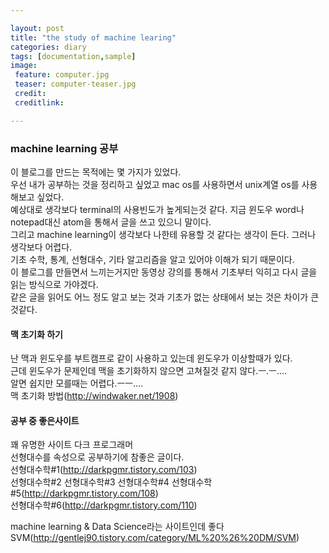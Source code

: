 ```yaml
---

layout: post
title: "the study of machine learing"
categories: diary
tags: [documentation,sample]
image:
 feature: computer.jpg
 teaser: computer-teaser.jpg
 credit:
 creditlink:

---
```


### machine learning 공부

이 블로그를 만드는 목적에는 몇 가지가 있었다.<br>
우선 내가 공부하는 것을 정리하고 싶었고 mac os를 사용하면서 unix계열 os를 사용해보고 싶었다.<br>
예상대로 생각보다 terminal의 사용빈도가 높게되는것 같다. 지금 윈도우 word나 notepad대신 atom을 통해서 글을 쓰고 있으니 말이다.<br>
그리고 machine learning이 생각보다 나한테 유용할 것 같다는 생각이 든다. 그러나 생각보다 어렵다.<br>
기초 수학, 통계, 선형대수, 기타 알고리즘을 알고 있어야 이해가 되기 때문이다.<br>
이 블로그를 만들면서 느끼는거지만 동영상 강의를 통해서 기초부터 익히고 다시 글을 읽는 방식으로 가야겠다.<br>
같은 글을 읽어도 어느 정도 알고 보는 것과 기초가 없는 상태에서 보는 것은 차이가 큰 것같다.<br>

#### 맥 초기화 하기
난 맥과 윈도우를 부트캠프로 같이 사용하고 있는데 윈도우가 이상할때가 있다.<br>
근데 윈도우가 문제인데 맥을 초기화하지 않으면 고쳐질것 같지 않다.ㅡ.ㅡ....<br>
알면 쉽지만 모를때는 어렵다.ㅡㅡ....<br>
맥 초기화 방법(http://windwaker.net/1908)<br>

#### 공부 중 좋은사이트
꽤 유명한 사이트 다크 프로그래머<br>
선형대수를 속성으로 공부하기에 참좋은 글이다.<br>
선형대수학#1(http://darkpgmr.tistory.com/103)<br>
선형대수학#2
선형대수학#3
선형대수학#4
선형대수학#5(http://darkpgmr.tistory.com/108)<br>
선형대수학#6(http://darkpgmr.tistory.com/110)<br>

machine learning & Data Science라는 사이트인데 좋다<br>
SVM(http://gentlej90.tistory.com/category/ML%20%26%20DM/SVM)<br>
